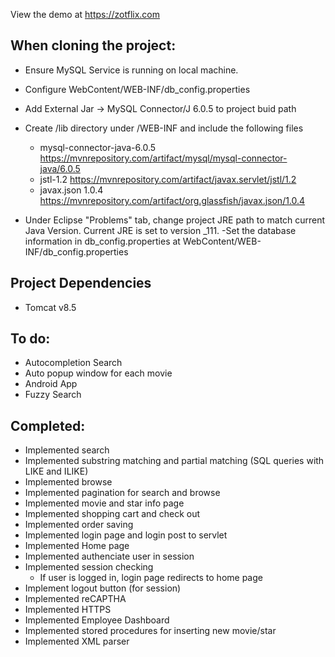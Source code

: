 View the demo at https://zotflix.com

## When cloning the project:
  - Ensure MySQL Service is running on local machine.
  - Configure WebContent/WEB-INF/db_config.properties
  
  - Add External Jar -> MySQL Connector/J 6.0.5 to project buid path
  - Create /lib directory under /WEB-INF and include the following files
    - mysql-connector-java-6.0.5 https://mvnrepository.com/artifact/mysql/mysql-connector-java/6.0.5
    - jstl-1.2 https://mvnrepository.com/artifact/javax.servlet/jstl/1.2
    - javax.json 1.0.4 https://mvnrepository.com/artifact/org.glassfish/javax.json/1.0.4
  - Under Eclipse "Problems" tab, change project JRE path to match current Java Version. Current JRE is set to version _111.
  -Set the database information in db_config.properties at WebContent/WEB-INF/db_config.properties
  
## Project Dependencies
  - Tomcat v8.5
  
## To do:
  - Autocompletion Search
  - Auto popup window for each movie
  - Android App
  - Fuzzy Search
  
## Completed:
  - Implemented search
  - Implemented substring matching and partial matching (SQL queries with LIKE and ILIKE)
  - Implemented browse
  - Implemented pagination for search and browse
  - Implemented movie and star info page
  - Implemented shopping cart and check out
  - Implemented order saving
  - Implemented login page and login post to servlet
  - Implemented Home page
  - Implemented authenciate user in session
  - Implemented session checking
    - If user is logged in, login page redirects to home page
  - Implement logout button (for session)
  - Implemented reCAPTHA
  - Implemented HTTPS
  - Implemented Employee Dashboard
  - Implemented stored procedures for inserting new movie/star
  - Implemented XML parser

